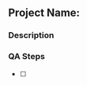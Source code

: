 ## Project Name:

### Description

<!-- Short description about the task -->

### QA Steps

- [ ] <!-- step 1 -->